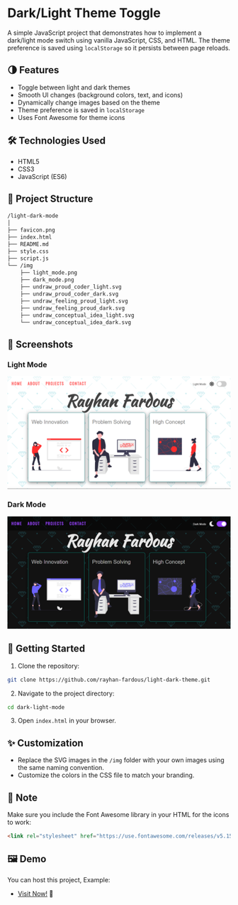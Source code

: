 # Dark/Light Theme Toggle

A simple JavaScript project that demonstrates how to implement a dark/light mode switch using vanilla JavaScript, CSS, and HTML. The theme preference is saved using `localStorage` so it persists between page reloads.

## 🌗 Features

- Toggle between light and dark themes
- Smooth UI changes (background colors, text, and icons)
- Dynamically change images based on the theme
- Theme preference is saved in `localStorage`
- Uses Font Awesome for theme icons

## 🛠️ Technologies Used

- HTML5
- CSS3
- JavaScript (ES6)

## 📁 Project Structure

```
/light-dark-mode
│
├── favicon.png
├── index.html
├── README.md
├── style.css
├── script.js
└── /img
    ├── light_mode.png
    ├── dark_mode.png
    ├── undraw_proud_coder_light.svg
    ├── undraw_proud_coder_dark.svg
    ├── undraw_feeling_proud_light.svg
    ├── undraw_feeling_proud_dark.svg
    ├── undraw_conceptual_idea_light.svg
    └── undraw_conceptual_idea_dark.svg
```

## 📸 Screenshots

### Light Mode
![Light Mode](img/light_mode.png)

### Dark Mode
![Dark Mode](img/dark_mode.png)

## 🚀 Getting Started

1. Clone the repository:

```bash
git clone https://github.com/rayhan-fardous/light-dark-theme.git
```

2. Navigate to the project directory:

```bash
cd dark-light-mode
```

3. Open `index.html` in your browser.

## ✨ Customization

- Replace the SVG images in the `/img` folder with your own images using the same naming convention.
- Customize the colors in the CSS file to match your branding.

## 📌 Note

Make sure you include the Font Awesome library in your HTML for the icons to work:

```html
<link rel="stylesheet" href="https://use.fontawesome.com/releases/v5.15.4/css/all.css">
```

## 🖼️ Demo
You can host this project, Example:

- [Visit Now!](https://rayhan-fardous.github.io/light-dark-theme/) 🚀
